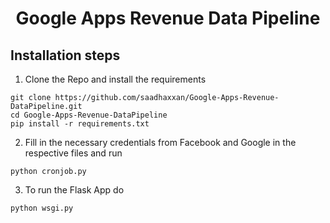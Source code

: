<div align="center">
<h1>Google Apps Revenue Data Pipeline</h1>
</div>

## Installation steps

1. Clone the Repo and install the requirements

```
git clone https://github.com/saadhaxxan/Google-Apps-Revenue-DataPipeline.git
cd Google-Apps-Revenue-DataPipeline
pip install -r requirements.txt
```

2. Fill in the necessary credentials from Facebook and Google in the respective files and run

```
python cronjob.py
```

3. To run the Flask App do

```
python wsgi.py
```
